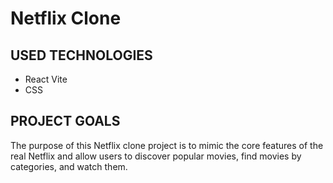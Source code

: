 # Netflix Clone 



## USED TECHNOLOGIES 
- React Vite 
- CSS

## PROJECT GOALS 
The purpose of this Netflix clone project is to mimic the core features of the real Netflix and allow users to discover popular movies, find movies by categories, and watch them.